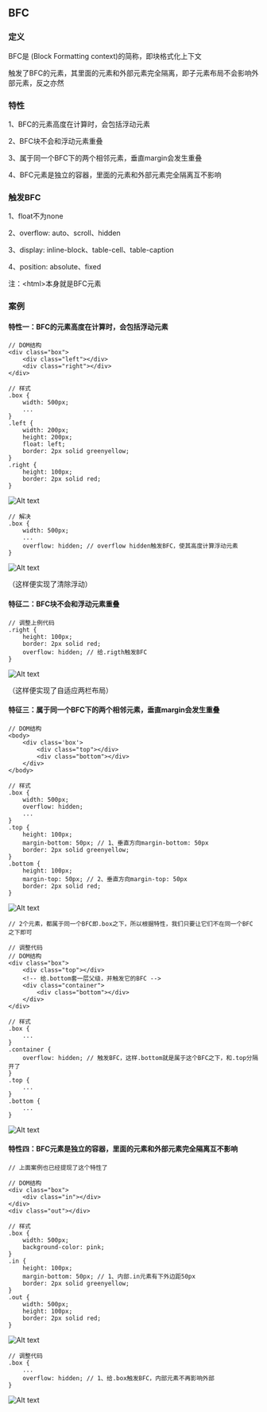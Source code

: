 ## BFC

### 定义

BFC是 (Block Formatting context)的简称，即块格式化上下文

触发了BFC的元素，其里面的元素和外部元素完全隔离，即子元素布局不会影响外部元素，反之亦然

### 特性

1、BFC的元素高度在计算时，会包括浮动元素

2、BFC块不会和浮动元素重叠

3、属于同一个BFC下的两个相邻元素，垂直margin会发生重叠

4、BFC元素是独立的容器，里面的元素和外部元素完全隔离互不影响

### 触发BFC

1、float不为none

2、overflow: auto、scroll、hidden

3、display: inline-block、table-cell、table-caption

4、position: absolute、fixed

注：\<html>本身就是BFC元素

### 案例

#### 特性一：BFC的元素高度在计算时，会包括浮动元素
    
    // DOM结构
    <div class="box">
        <div class="left"></div>
        <div class="right"></div>
    </div>
    
    // 样式
    .box {
        width: 500px;
        ...
    }
    .left {
        width: 200px;
        height: 200px;
        float: left;
        border: 2px solid greenyellow;
    }
    .right {
        height: 100px;
        border: 2px solid red;
    }
    
![Alt text](./imgs/24-01.png) 

    // 解决
    .box {
        width: 500px;
        ...
        overflow: hidden; // overflow hidden触发BFC，使其高度计算浮动元素
    }
    
![Alt text](./imgs/24-02.png) 

（这样便实现了清除浮动）

#### 特征二：BFC块不会和浮动元素重叠

    // 调整上例代码
    .right {
        height: 100px;
        border: 2px solid red;
        overflow: hidden; // 给.rigth触发BFC
    }
    
![Alt text](./imgs/24-03.png) 

（这样便实现了自适应两栏布局）

#### 特征三：属于同一个BFC下的两个相邻元素，垂直margin会发生重叠
    
    // DOM结构
    <body>
        <div class='box'>
            <div class="top"></div>
            <div class="bottom"></div>
        </div>
    </body>
    
    // 样式
    .box {
        width: 500px;
        overflow: hidden;
        ...
    }
    .top {
        height: 100px;
        margin-bottom: 50px; // 1、垂直方向margin-bottom: 50px
        border: 2px solid greenyellow;
    }
    .bottom {
        height: 100px;
        margin-top: 50px; // 2、垂直方向margin-top: 50px
        border: 2px solid red;
    }
    
![Alt text](./imgs/24-04.png) 

    // 2个元素，都属于同一个BFC即.box之下，所以根据特性，我们只要让它们不在同一个BFC之下即可
    
    // 调整代码
    // DOM结构
    <div class="box">
        <div class="top"></div>
        <!-- 给.bottom套一层父级，并触发它的BFC -->
        <div class="container">
            <div class="bottom"></div>
        </div>
    </div>
    
    // 样式
    .box {
        ...
    }
    .container {
        overflow: hidden; // 触发BFC，这样.bottom就是属于这个BFC之下，和.top分隔开了
    }
    .top {
        ...
    }
    .bottom {
        ...
    }
    
![Alt text](./imgs/24-05.png) 

#### 特性四：BFC元素是独立的容器，里面的元素和外部元素完全隔离互不影响

    // 上面案例也已经提现了这个特性了
    
    // DOM结构
    <div class="box">
        <div class="in"></div>
    </div>
    <div class="out"></div>
    
    // 样式
    .box {
        width: 500px;
        background-color: pink;
    }
    .in {
        height: 100px;
        margin-bottom: 50px; // 1、内部.in元素有下外边距50px
        border: 2px solid greenyellow;
    }
    .out {
        width: 500px;
        height: 100px;
        border: 2px solid red;
    }
    
![Alt text](./imgs/24-06.png) 

    // 调整代码
    .box {
        ...
        overflow: hidden; // 1、给.box触发BFC，内部元素不再影响外部
    }
    
![Alt text](./imgs/24-07.png) 
